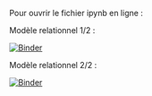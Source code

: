 Pour ouvrir le fichier ipynb en ligne :


Modèle relationnel 1/2 :

[![Binder](https://mybinder.org/badge_logo.svg)](https://mybinder.org/v2/gh/ThomasLENNE/terminale-nsi-cours/master?filepath=04_Mod%C3%A8le%20relationnel%2FModele_relationnel_1.ipynb)


Modèle relationnel 2/2 :

[![Binder](https://mybinder.org/badge_logo.svg)](https://mybinder.org/v2/gh/ThomasLENNE/terminale-nsi-cours/master?filepath=04_Mod%C3%A8le%20relationnel%2FModele_relationnel_2.ipynb)

